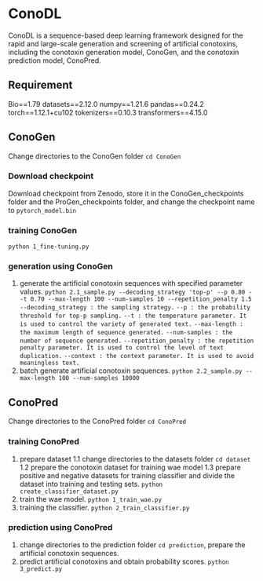 # ConoDL

ConoDL is a sequence-based deep learning framework designed for the rapid and large-scale generation and screening of artificial conotoxins, including the conotoxin generation model, ConoGen, and the conotoxin prediction model, ConoPred.



## Requirement
Bio==1.79
datasets==2.12.0
numpy==1.21.6
pandas==0.24.2
torch==1.12.1+cu102
tokenizers==0.10.3
transformers==4.15.0



## ConoGen
Change directories to the ConoGen folder `cd ConoGen`

### Download checkpoint
Download checkpoint from Zenodo, store it in the ConoGen_checkpoints folder and the ProGen_checkpoints folder, and change the checkpoint name to `pytorch_model.bin`

### training ConoGen
`python 1_fine-tuning.py`

### generation using ConoGen
1. generate the artificial conotoxin sequences with specified parameter values.
`python 2.1_sample.py --decoding_strategy 'top-p' --p 0.80 --t 0.70 --max-length 100 --num-samples 10 --repetition_penalty 1.5`
    `--decoding_strategy : the sampling strategy.`
    `--p : the probability threshold for top-p sampling.`
    `--t : the temperature parameter. It is used to control the variety of generated text.`
    `--max-length : the maximum length of sequence generated.`
    `--num-samples : the number of sequence generated.`
    `--repetition_penalty : the repetition penalty parameter. It is used to control the level of text duplication.`
    `--context : the context parameter. It is used to avoid meaningless text.`
2. batch generate artificial conotoxin sequences.
`python 2.2_sample.py --max-length 100 --num-samples 10000`



## ConoPred
Change directories to the ConoPred folder `cd ConoPred`

### training ConoPred
1. prepare dataset
    1.1 change directories to the datasets folder `cd dataset`
    1.2 prepare the conotoxin dataset for training wae model
    1.3 prepare positive and negative datasets for training classifier and divide the dataset into training and testing sets. `python create_classifier_dataset.py`
2. train the wae model. `python 1_train_wae.py`
3. training the classifier. `python 2_train_classifier.py`

### prediction using ConoPred
1. change directories to the prediction folder `cd prediction`, prepare the artificial conotoxin sequences.
2. predict artificial conotoxins and obtain probability scores. `python 3_predict.py`






